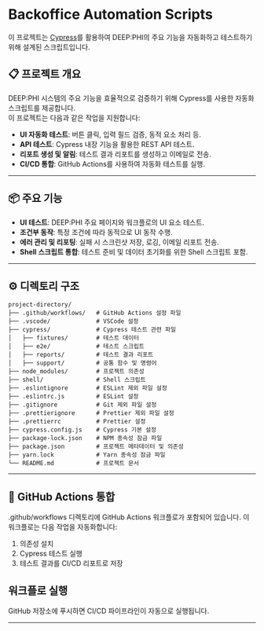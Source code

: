 # Backoffice Automation Scripts

이 프로젝트는 [Cypress](https://www.cypress.io/)를 활용하여 DEEP:PHI의 주요 기능을 자동화하고 테스트하기 위해 설계된 스크립트입니다.

## 📋 프로젝트 개요

DEEP:PHI 시스템의 주요 기능을 효율적으로 검증하기 위해 Cypress를 사용한 자동화 스크립트를 제공합니다.  
이 프로젝트는 다음과 같은 작업을 지원합니다:

- **UI 자동화 테스트**: 버튼 클릭, 입력 필드 검증, 동적 요소 처리 등.
- **API 테스트**: Cypress 내장 기능을 활용한 REST API 테스트.
- **리포트 생성 및 알림**: 테스트 결과 리포트를 생성하고 이메일로 전송.
- **CI/CD 통합**: GitHub Actions를 사용하여 자동화 테스트를 실행.

---

## 📦 주요 기능

- **UI 테스트**: DEEP:PHI 주요 페이지와 워크플로의 UI 요소 테스트.
- **조건부 동작**: 특정 조건에 따라 동적으로 UI 동작 수행.
- **에러 관리 및 리포팅**: 실패 시 스크린샷 저장, 로깅, 이메일 리포트 전송.
- **Shell 스크립트 통합**: 테스트 준비 및 데이터 초기화를 위한 Shell 스크립트 포함.

---
## ⚙️ 디렉토리 구조  
```
project-directory/  
├── .github/workflows/   # GitHub Actions 설정 파일  
├── .vscode/             # VSCode 설정  
├── cypress/             # Cypress 테스트 관련 파일  
│   ├── fixtures/        # 테스트 데이터  
│   ├── e2e/             # 테스트 스크립트  
│   ├── reports/         # 테스트 결과 리포트  
│   ├── support/         # 공통 함수 및 명령어  
├── node_modules/        # 프로젝트 의존성  
├── shell/               # Shell 스크립트  
├── .eslintignore        # ESLint 제외 파일 설정  
├── .eslintrc.js         # ESLint 설정  
├── .gitignore           # Git 제외 파일 설정  
├── .prettierignore      # Prettier 제외 파일 설정  
├── .prettierrc          # Prettier 설정  
├── cypress.config.js    # Cypress 기본 설정  
├── package-lock.json    # NPM 종속성 잠금 파일  
├── package.json         # 프로젝트 메타데이터 및 의존성  
├── yarn.lock            # Yarn 종속성 잠금 파일  
└── README.md            # 프로젝트 문서 
```
---

## 🧪 GitHub Actions 통합
.github/workflows 디렉토리에 GitHub Actions 워크플로가 포함되어 있습니다. 이 워크플로는 다음 작업을 자동화합니다:

1. 의존성 설치
2. Cypress 테스트 실행
3. 테스트 결과를 CI/CD 리포트로 저장

## 워크플로 실행
GitHub 저장소에 푸시하면 CI/CD 파이프라인이 자동으로 실행됩니다.

---


